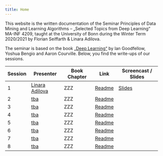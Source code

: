 ```yaml
---
title: Home
---
```


This website is the written documentation of the Seminar Principles of Data Mining and Learning Algorithms – „Selected Topics from Deep Learning“ MA-INF 4209, taught at the University of Bonn during the Winter Term 2020/2021 by Florian Seiffarth & Linara Adilova.

The seminar is based on the book [„Deep Learning“](https://www.deeplearningbook.org/) by Ian Goodfellow, Yoshua Bengio and Aaron Courville. Below, you find the write-ups of our sessions.

| Session | Presenter | Book Chapter | Link | Screencast / Slides |
|---------|-----------|--------------|------|------------|
| 1 | [Linara Adilova]() | ZZZ | [Readme](README.md) | [Slides](slides/IntroductionTalk.pdf) |
| 2 | [tba]() | ZZZ | [Readme](README.md) | |
| 3 | [tba]() | ZZZ | [Readme](README.md) | |
| 4 | [tba]() | ZZZ | [Readme](README.md) | |
| 5 | [tba]() | ZZZ | [Readme](README.md) | |
| 6 | [tba]() | ZZZ | [Readme](README.md) | |
| 7 | [tba]() | ZZZ | [Readme](README.md) | |
| 8 | [tba]() | ZZZ | [Readme](README.md) | |


<!-- ## Table of Contents

{% for p in site.pages %}
- [{{p.title}}]({{site.baseurl}}{{p.url}})
{% endfor %}
 -->
